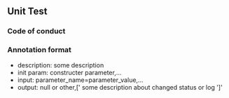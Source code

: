 ## Unit Test
### Code of conduct

### Annotation format
- description: some description
- init param: constructer parameter,...
- input: parameter_name=parameter_value,...
- output: null or other,[' some description about changed status or log ']'

